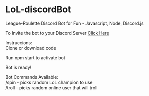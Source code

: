# LoL-discordBot

League-Roulette Discord Bot for Fun - Javascript, Node, Discord.js

To Invite the bot to your Discord Server [Click Here](https://discord.com/api/oauth2/authorize?client_id=1002349680388223139&permissions=2147493888&scope=bot%20applications.commands)

Instruccions:
<br/>
Clone or download code

Run npm start to activate bot

Bot is ready!

Bot Commands Available:
<br/>
/spin - picks random LoL champion to use
<br/>
/troll - picks random online user that will troll
